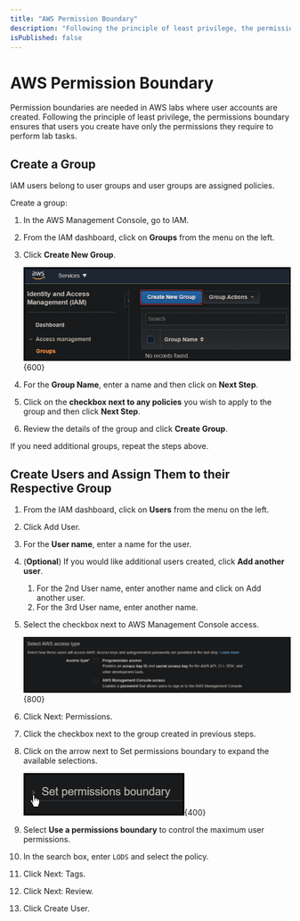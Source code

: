 ```yaml
---
title: "AWS Permission Boundary"
description: "Following the principle of least privilege, the permissions boundary ensures that users you create have only the permissions they require to perform lab tasks."
isPublished: false
---
```


# AWS Permission Boundary 

Permission boundaries are needed in AWS labs where user accounts are created.
Following the principle of least privilege, the permissions boundary ensures that users you create have only the permissions they require to perform lab tasks.  

## Create a Group

IAM users belong to user groups and user groups are assigned policies. 

Create a group: 

1. In the AWS Management Console, go to IAM. 
1. From the IAM dashboard, click on **Groups** from the menu on the left. 
1. Click **Create New Group**. 

    ![Create New Group](images/aws-create-new-group.png){600}
1. For the **Group Name**, enter a name and then click on **Next Step**. 
1. Click on the **checkbox next to any policies** you wish to apply to the group and then click **Next Step**. 
1. Review the details of the group and click **Create Group**. 

If you need additional groups, repeat the steps above. 

## Create Users and Assign Them to their Respective Group

1. From the IAM dashboard, click on **Users** from the menu on the left.
1. Click Add User.
1. For the **User name**, enter a name for the user.
1. (**Optional**) If you would like additional users created, click **Add another user**. 
    1. For the 2nd User name, enter another name and click on Add another user.
    1. For the 3rd User name, enter another name.
1. Select the checkbox next to AWS Management Console access.

    ![AWS Management Console access](images/aws-management-console-access.png){800}
1. Click Next: Permissions.
1. Click the checkbox next to the group created in previous steps.
1. Click on the arrow next to Set permissions boundary to expand the available selections.

    ![Set permission boundary](images/set-permission-boundary.png){400}
1. Select **Use a permissions boundary** to control the maximum user permissions.
1. In the search box, enter `LODS` and select the policy.
1. Click Next: Tags.
1. Click Next: Review.
1. Click Create User.

